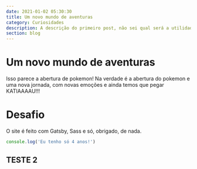 ```yaml
---
date: 2021-01-02 05:30:30
title: Um novo mundo de aventuras
category: Curiosidades
description: A descrição do primeiro post, não sei qual será a utilidade dele, mas é tipo um Hello world.
section: blog
---
```


# Um novo mundo de aventuras

Isso parece a abertura de pokemon! Na verdade é a abertura do pokemon e uma nova jornada, com novas emoções e ainda temos que pegar KATIAAAAU!!!

# Desafio

O site é feito com Gatsby, Sass e só, obrigado, de nada.


```javascript
console.log('Eu tenho só 4 anos!')
```

## TESTE 2